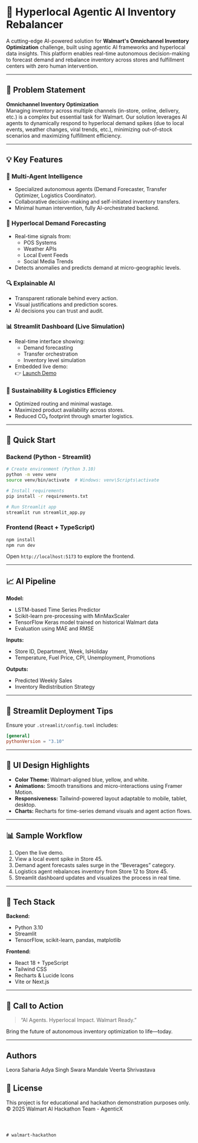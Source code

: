 
# 🧠 Hyperlocal Agentic AI Inventory Rebalancer

A cutting-edge AI-powered solution for **Walmart's Omnichannel Inventory Optimization** challenge, built using agentic AI frameworks and hyperlocal data insights. This platform enables real-time autonomous decision-making to forecast demand and rebalance inventory across stores and fulfillment centers with zero human intervention.

---

## 🎯 Problem Statement

**Omnichannel Inventory Optimization**  
Managing inventory across multiple channels (in-store, online, delivery, etc.) is a complex but essential task for Walmart. Our solution leverages AI agents to dynamically respond to hyperlocal demand spikes (due to local events, weather changes, viral trends, etc.), minimizing out-of-stock scenarios and maximizing fulfillment efficiency.

---

## 💡 Key Features

### 🧠 Multi-Agent Intelligence
- Specialized autonomous agents (Demand Forecaster, Transfer Optimizer, Logistics Coordinator).
- Collaborative decision-making and self-initiated inventory transfers.
- Minimal human intervention, fully AI-orchestrated backend.

### 📍 Hyperlocal Demand Forecasting
- Real-time signals from:
  - POS Systems
  - Weather APIs
  - Local Event Feeds
  - Social Media Trends
- Detects anomalies and predicts demand at micro-geographic levels.

### 🔍 Explainable AI
- Transparent rationale behind every action.
- Visual justifications and prediction scores.
- AI decisions you can trust and audit.

### 📊 Streamlit Dashboard (Live Simulation)
- Real-time interface showing:
  - Demand forecasting
  - Transfer orchestration
  - Inventory level simulation
- Embedded live demo:  
  👉 [Launch Demo](https://walmartbackend-gtm7uheag29dxcvyg6j3gp-v2.streamlit.app/)

### 🌱 Sustainability & Logistics Efficiency
- Optimized routing and minimal wastage.
- Maximized product availability across stores.
- Reduced CO₂ footprint through smarter logistics.

---

## 🚀 Quick Start

### Backend (Python - Streamlit)

```bash
# Create environment (Python 3.10)
python -m venv venv
source venv/bin/activate  # Windows: venv\Scripts\activate

# Install requirements
pip install -r requirements.txt

# Run Streamlit app
streamlit run streamlit_app.py
````

### Frontend (React + TypeScript)

```bash
npm install
npm run dev
```

Open `http://localhost:5173` to explore the frontend.

---


## 📈 AI Pipeline

**Model:**

* LSTM-based Time Series Predictor
* Scikit-learn pre-processing with MinMaxScaler
* TensorFlow Keras model trained on historical Walmart data
* Evaluation using MAE and RMSE

**Inputs:**

* Store ID, Department, Week, IsHoliday
* Temperature, Fuel Price, CPI, Unemployment, Promotions

**Outputs:**

* Predicted Weekly Sales
* Inventory Redistribution Strategy

---

## 🔐 Streamlit Deployment Tips

Ensure your `.streamlit/config.toml` includes:

```toml
[general]
pythonVersion = "3.10"
```

---

## 🎨 UI Design Highlights

* **Color Theme:** Walmart-aligned blue, yellow, and white.
* **Animations:** Smooth transitions and micro-interactions using Framer Motion.
* **Responsiveness:** Tailwind-powered layout adaptable to mobile, tablet, desktop.
* **Charts:** Recharts for time-series demand visuals and agent action flows.

---

## 📊 Sample Workflow

1. Open the live demo.
2. View a local event spike in Store 45.
3. Demand agent forecasts sales surge in the “Beverages” category.
4. Logistics agent rebalances inventory from Store 12 to Store 45.
5. Streamlit dashboard updates and visualizes the process in real time.

---

## 🔧 Tech Stack

**Backend:**

* Python 3.10
* Streamlit
* TensorFlow, scikit-learn, pandas, matplotlib

**Frontend:**

* React 18 + TypeScript
* Tailwind CSS
* Recharts & Lucide Icons
* Vite or Next.js

---

## 📢 Call to Action

> “AI Agents. Hyperlocal Impact. Walmart Ready.”

Bring the future of autonomous inventory optimization to life—today.

---
## Authors

Leora Saharia
Adya Singh
Swara Mandale
Veerta Shrivastava

## 📝 License

This project is for educational and hackathon demonstration purposes only.
© 2025 Walmart AI Hackathon Team - AgenticX

```



# walmart-hackathon
